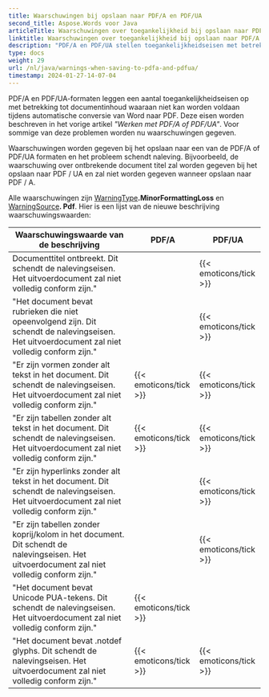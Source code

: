```yaml
---
title: Waarschuwingen bij opslaan naar PDF/A en PDF/UA
second_title: Aspose.Words voor Java
articleTitle: Waarschuwingen over toegankelijkheid bij opslaan naar PDF/A en PDF/UA
linktitle: Waarschuwingen over toegankelijkheid bij opslaan naar PDF/A en PDF/UA
description: "PDF/A en PDF/UA stellen toegankelijkheidseisen met betrekking tot documentinhoud. Bij opslaan naar PDF/A of PDF/UA in Java en de kwestie schendt de naleving, een waarschuwing wordt gegeven."
type: docs
weight: 29
url: /nl/java/warnings-when-saving-to-pdfa-and-pdfua/
timestamp: 2024-01-27-14-07-04
---
```


PDF/A en PDF/UA-formaten leggen een aantal toegankelijkheidseisen op met betrekking tot documentinhoud waaraan niet kan worden voldaan tijdens automatische conversie van Word naar PDF. Deze eisen worden beschreven in het vorige artikel *"Werken met PDF/A of PDF/UA"*. Voor sommige van deze problemen worden nu waarschuwingen gegeven.

Waarschuwingen worden gegeven bij het opslaan naar een van de PDF/A of PDF/UA formaten en het probleem schendt naleving. Bijvoorbeeld, de waarschuwing over ontbrekende document titel zal worden gegeven bij het opslaan naar PDF / UA en zal niet worden gegeven wanneer opslaan naar PDF / A.

Alle waarschuwingen zijn [WarningType](https://reference.aspose.com/words/java/com.aspose.words/warningtype/)**.MinorFormattingLoss** en [WarningSource](https://reference.aspose.com/words/java/com.aspose.words/warningsource/)**. Pdf**. Hier is een lijst van de nieuwe beschrijving waarschuwingswaarden:

|  Waarschuwingswaarde van de beschrijving |  PDF/A |  PDF/UA |
|  ------------------------------------------------------------  |  ----------------------  |  ----------------------  |
|  Documenttitel ontbreekt. Dit schendt de nalevingseisen. Het uitvoerdocument zal niet volledig conform zijn." |                          |   {{< emoticons/tick >}}  |
|  "Het document bevat rubrieken die niet opeenvolgend zijn. Dit schendt de nalevingseisen. Het uitvoerdocument zal niet volledig conform zijn." |                          |   {{< emoticons/tick >}}  |
|  "Er zijn vormen zonder alt tekst in het document. Dit schendt de nalevingseisen. Het uitvoerdocument zal niet volledig conform zijn." |   {{< emoticons/tick >}}  |   {{< emoticons/tick >}}  |
|  "Er zijn tabellen zonder alt tekst in het document. Dit schendt de nalevingseisen. Het uitvoerdocument zal niet volledig conform zijn." |   {{< emoticons/tick >}}  |   {{< emoticons/tick >}}  |
|  "Er zijn hyperlinks zonder alt tekst in het document. Dit schendt de nalevingseisen. Het uitvoerdocument zal niet volledig conform zijn." |                          |   {{< emoticons/tick >}}  |
|  "Er zijn tabellen zonder koprij/kolom in het document. Dit schendt de nalevingseisen. Het uitvoerdocument zal niet volledig conform zijn." |                          |   {{< emoticons/tick >}}  |
|  "Het document bevat Unicode PUA-tekens. Dit schendt de nalevingseisen. Het uitvoerdocument zal niet volledig conform zijn." |   {{< emoticons/tick >}}  |                          |
|  "Het document bevat .notdef glyphs. Dit schendt de nalevingseisen. Het uitvoerdocument zal niet volledig conform zijn." |   {{< emoticons/tick >}}  |   {{< emoticons/tick >}}  |

